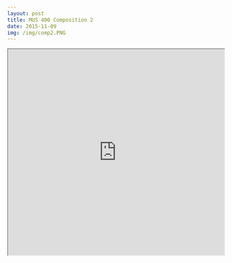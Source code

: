 ```yaml
---
layout: post
title: MUS 400 Composition 2
date: 2015-11-09
img: /img/comp2.PNG
---
```


<iframe src="https://drive.google.com/file/d/0B1dUInJge_OMTGxNdzhFb2pWbWs/preview" width="100%" height="480">